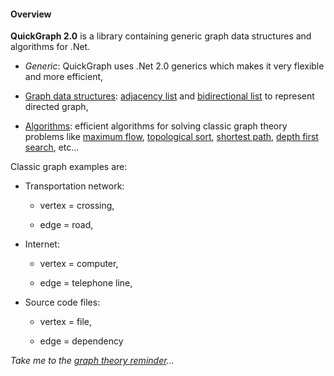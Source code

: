 #### Overview

**QuickGraph 2.0** is a library containing generic graph data structures and algorithms for .Net. 

* _Generic_: QuickGraph uses .Net 2.0 generics which makes it very flexible and more efficient,
* [Graph data structures](Graph-data-structures.md): [adjacency list](adjacency-list.md) and [bidirectional list](bidirectional-list.md) to represent directed graph,
* [Algorithms](Algorithms.md): efficient algorithms for solving classic graph theory problems like [maximum flow](maximum-flow.md), [topological sort](topological-sort.md), [shortest path](shortest-path.md), [depth first search](depth-first-search.md), etc…

Classic graph examples are:
* Transportation network: 
	* vertex = crossing, 
	* edge = road, 
* Internet: 
	* vertex = computer, 
	* edge = telephone line, 
* Source code files: 
	* vertex = file, 
	* edge = dependency

_Take me to the [graph theory reminder](graph-theory-reminder.md)..._